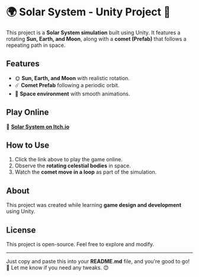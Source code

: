 # 🌍 Solar System - Unity Project 🚀  

This project is a **Solar System simulation** built using Unity. It features a rotating **Sun, Earth, and Moon**, along with a **comet (Prefab)** that follows a repeating path in space.  

## Features  
- 🌞 **Sun, Earth, and Moon** with realistic rotation.  
- ☄️ **Comet Prefab** following a periodic orbit.  
- 🌌 **Space environment** with smooth animations.  

## Play Online  
🔗 **[Solar System on Itch.io](https://aasthabhatia.itch.io/solar-system)**  

## How to Use  
1. Click the link above to play the game online.  
2. Observe the **rotating celestial bodies** in space.  
3. Watch the **comet move in a loop** as part of the simulation.  

## About  
This project was created while learning **game design and development** using Unity.  

## License  
This project is open-source. Feel free to explore and modify.  

---

Just copy and paste this into your **README.md** file, and you're good to go! 🚀 Let me know if you need any tweaks. 😊
